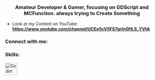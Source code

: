 <h3 align="center">Amateur Developer & Gamer, focusing on GDScript and MCFunction. always trying to Create Something</h3>

- Look at my Content on YouTube: **https://www.youtube.com/channel/UCEe5cV5FS7grIn0HLS_YVtA**

<h3 align="left">Connect with me:</h3>
<p align="left">
</p>

<h3 align="left">Skills:</h3>
<p align="left"> <a href="https://godotengine.org/" target="_blank" rel="noreferrer"> <img src="[https://raw.githubusercontent.com/devicons/devicon/master/icons/python/python-original.svg](https://godotengine.org/assets/logo_dark.svg)" alt="Godot" width="40" height="40"/> </a> </p>
